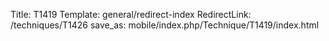 Title: T1419
Template: general/redirect-index
RedirectLink: /techniques/T1426
save_as: mobile/index.php/Technique/T1419/index.html